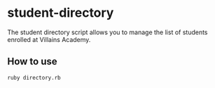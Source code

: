 <h1>student-directory</h1>

The student directory script allows you to manage the list of students enrolled at Villains Academy.

<h2>How to use</h2>

```shell
ruby directory.rb
```